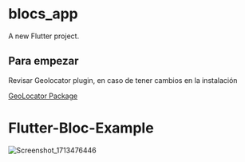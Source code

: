 # blocs_app

A new Flutter project.

## Para empezar

Revisar Geolocator plugin, en caso de tener cambios en la instalación

[GeoLocator Package](https://pub.dev/packages/geolocator)


# Flutter-Bloc-Example
![Screenshot_1713476446](https://github.com/albinrk10/Flutter-Bloc-Example/assets/79820950/55d5fd09-a775-4f3a-95d8-5333afce5918)
